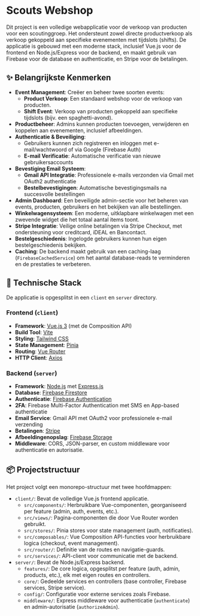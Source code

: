 # Scouts Webshop

Dit project is een volledige webapplicatie voor de verkoop van producten voor een scoutinggroep. Het ondersteunt zowel directe productverkoop als verkoop gekoppeld aan specifieke evenementen met tijdslots (shifts). De applicatie is gebouwd met een moderne stack, inclusief Vue.js voor de frontend en Node.js/Express voor de backend, en maakt gebruik van Firebase voor de database en authenticatie, en Stripe voor de betalingen.

## ✨ Belangrijkste Kenmerken

- **Event Management**: Creëer en beheer twee soorten events:
  - **Product Verkoop**: Een standaard webshop voor de verkoop van producten.
  - **Shift Event**: Verkoop van producten gekoppeld aan specifieke tijdslots (bijv. een spaghetti-avond).
- **Productbeheer**: Admins kunnen producten toevoegen, verwijderen en koppelen aan evenementen, inclusief afbeeldingen.
- **Authenticatie & Beveiliging**:
  - Gebruikers kunnen zich registreren en inloggen met e-mail/wachtwoord of via Google (Firebase Auth)
  - **E-mail Verificatie**: Automatische verificatie van nieuwe gebruikersaccounts
- **Bevestiging Email Systeem**:
  - **Gmail API Integratie**: Professionele e-mails verzonden via Gmail met OAuth2 authenticatie
  - **Bestelbevestigingen**: Automatische bevestigingsmails na succesvolle bestellingen
- **Admin Dashboard**: Een beveiligde admin-sectie voor het beheren van events, producten, gebruikers en het bekijken van alle bestellingen.
- **Winkelwagensysteem**: Een moderne, uitklapbare winkelwagen met een zwevende widget die het totaal aantal items toont.
- **Stripe Integratie**: Veilige online betalingen via Stripe Checkout, met ondersteuning voor creditcard, iDEAL en Bancontact.
- **Bestelgeschiedenis**: Ingelogde gebruikers kunnen hun eigen bestelgeschiedenis bekijken.
- **Caching**: De backend maakt gebruik van een caching-laag (`FirebaseCachedService`) om het aantal database-reads te verminderen en de prestaties te verbeteren.

## 🚀 Technische Stack

De applicatie is opgesplitst in een `client` en `server` directory.

### Frontend (`client`)

- **Framework**: [Vue.js 3](https://vuejs.org/) (met de Composition API)
- **Build Tool**: [Vite](https://vitejs.dev/)
- **Styling**: [Tailwind CSS](https://tailwindcss.com/)
- **State Management**: [Pinia](https://pinia.vuejs.org/)
- **Routing**: [Vue Router](https://router.vuejs.org/)
- **HTTP Client**: [Axios](https://axios-http.com/)

### Backend (`server`)

- **Framework**: [Node.js](https://nodejs.org/) met [Express.js](https://expressjs.com/)
- **Database**: [Firebase Firestore](https://firebase.google.com/docs/firestore)
- **Authenticatie**: [Firebase Authentication](https://firebase.google.com/docs/auth)
- **2FA**: Firebase Multi-Factor Authentication met SMS en App-based authenticatie
- **Email Service**: Gmail API met OAuth2 voor professionele e-mail verzending
- **Betalingen**: [Stripe](https://stripe.com/)
- **Afbeeldingenopslag**: [Firebase Storage](https://firebase.google.com/docs/storage)
- **Middleware**: CORS, JSON-parser, en custom middleware voor authenticatie en autorisatie.

## 📦 Projectstructuur

Het project volgt een monorepo-structuur met twee hoofdmappen:

- `client/`: Bevat de volledige Vue.js frontend applicatie.
  - `src/components/`: Herbruikbare Vue-componenten, georganiseerd per feature (admin, auth, events, etc.).
  - `src/views/`: Pagina-componenten die door Vue Router worden gebruikt.
  - `src/stores/`: Pinia stores voor state management (auth, notificaties).
  - `src/composables/`: Vue Composition API-functies voor herbruikbare logica (checkout, event management).
  - `src/router/`: Definitie van de routes en navigatie-guards.
  - `src/services/`: API-client voor communicatie met de backend.
- `server/`: Bevat de Node.js/Express backend.
  - `features/`: De core logica, opgesplitst per feature (auth, admin, products, etc.), elk met eigen routes en controllers.
  - `core/`: Gedeelde services en controllers (base controller, Firebase services, Stripe service).
  - `config/`: Configuratie voor externe services zoals Firebase.
  - `middleware/`: Express middleware voor authenticatie (`authenticate`) en admin-autorisatie (`authorizeAdmin`).
